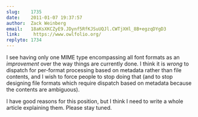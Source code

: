```yaml
---
slug:    1735
date:    2011-01-07 19:37:57
author:  Zack Weinberg
email:   18aKsXKCZyE9.JDynf5RfKJSuUQJl.CWTjXHl_8B+egzqDYgD3
link:     https://www.owlfolio.org/
replyto: 1734
---
```


I see having only one MIME type encompassing all font formats as an
<i>improvement</i> over the way things are currently done.  I think it
is <i>wrong</i> to dispatch for per-format processing based on
metadata rather than file contents, and I wish to force people to stop
doing that (and to stop designing file formats which require dispatch
based on metadata because the contents are ambiguous).

I have good reasons for this position, but I think I need to write a
whole article explaining them.  Please stay tuned.
